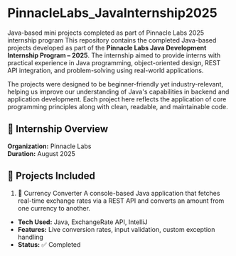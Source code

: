 # PinnacleLabs_JavaInternship2025
Java-based mini projects completed as part of Pinnacle Labs 2025 internship program
This repository contains the completed Java-based projects developed as part of the **Pinnacle Labs Java Development Internship Program – 2025**. The internship aimed to provide interns with practical experience in Java programming, object-oriented design, REST API integration, and problem-solving using real-world applications.

The projects were designed to be beginner-friendly yet industry-relevant, helping us improve our understanding of Java's capabilities in backend and application development. Each project here reflects the application of core programming principles along with clean, readable, and maintainable code.

## 📌 Internship Overview

**Organization:** Pinnacle Labs  
**Duration:** August 2025  


## 📁 Projects Included

1. 💱 Currency Converter
A console-based Java application that fetches real-time exchange rates via a REST API and converts an amount from one currency to another.

- **Tech Used:** Java, ExchangeRate API, IntelliJ
- **Features:** Live conversion rates, input validation, custom exception handling
- **Status:** ✅ Completed
  
